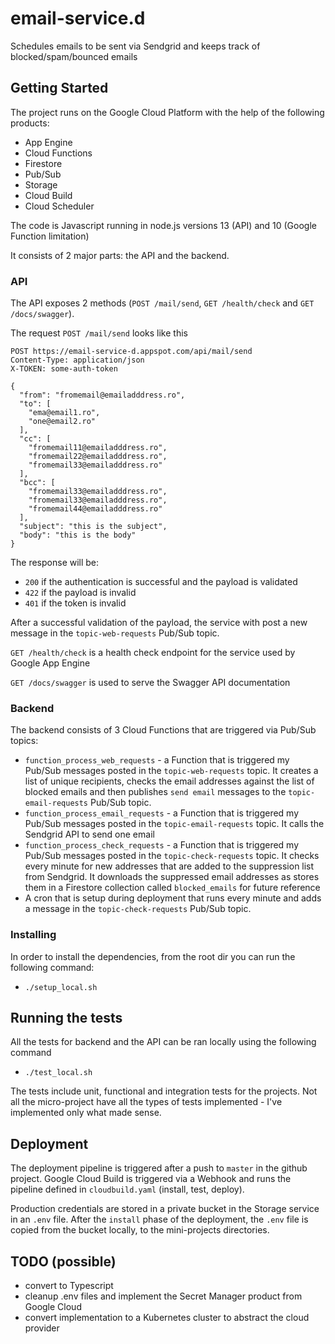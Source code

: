 # email-service.d

Schedules emails to be sent via Sendgrid and keeps track of blocked/spam/bounced emails

## Getting Started

The project runs on the Google Cloud Platform with the help of the following products:

- App Engine
- Cloud Functions
- Firestore
- Pub/Sub
- Storage
- Cloud Build
- Cloud Scheduler

The code is Javascript running in node.js versions 13 (API) and 10 (Google Function limitation)

It consists of 2 major parts: the API and the backend. 

### API
The API exposes 2 methods (`POST /mail/send`, `GET /health/check` and `GET /docs/swagger`).

The request `POST /mail/send` looks like this

````
POST https://email-service-d.appspot.com/api/mail/send
Content-Type: application/json
X-TOKEN: some-auth-token

{
  "from": "fromemail@emailadddress.ro",
  "to": [
    "ema@email1.ro",
    "one@email2.ro"
  ],
  "cc": [
    "fromemail11@emailadddress.ro",
    "fromemail22@emailadddress.ro",
    "fromemail33@emailadddress.ro"
  ],
  "bcc": [
    "fromemail33@emailadddress.ro",
    "fromemail33@emailadddress.ro",
    "fromemail44@emailadddress.ro"
  ],
  "subject": "this is the subject",
  "body": "this is the body"
}
````
The response will be:

- `200` if the authentication is successful and the payload is validated
- `422` if the payload is invalid
- `401` if the token is invalid

After a successful validation of the payload, the service with post a new message in the `topic-web-requests` Pub/Sub topic.

`GET /health/check` is a health check endpoint for the service used by Google App Engine

`GET /docs/swagger` is used to serve the Swagger API documentation

### Backend
The backend consists of 3 Cloud Functions that are triggered via Pub/Sub topics:

- `function_process_web_requests` - a Function that is triggered my Pub/Sub messages posted in the `topic-web-requests` topic. It creates a list of unique recipients, checks the email addresses against the list of blocked emails and then publishes `send email` messages to the `topic-email-requests` Pub/Sub topic.
- `function_process_email_requests` - a Function that is triggered my Pub/Sub messages posted in the `topic-email-requests` topic. It calls the Sendgrid API to send one email 
- `function_process_check_requests` - a Function that is triggered my Pub/Sub messages posted in the `topic-check-requests` topic. It checks every minute for new addresses that are added to the suppression list from Sendgrid. It downloads the suppressed email addresses as stores them in a Firestore collection called `blocked_emails` for future reference 
- A cron that is setup during deployment that runs every minute and adds a message in the `topic-check-requests` Pub/Sub topic.

### Installing

In order to install the dependencies, from the root dir you can run the following command:

- `./setup_local.sh`

## Running the tests

All the tests for backend and the API can be ran locally using the following command

- `./test_local.sh`

The tests include unit, functional and integration tests for the projects. Not all the micro-project have all the types of tests implemented - I've implemented only what made sense.

## Deployment

The deployment pipeline is triggered after a push to `master` in the github project. Google Cloud Build is triggered via a Webhook and runs the pipeline defined in `cloudbuild.yaml` (install, test, deploy).

Production credentials are stored in a private bucket in the Storage service in an `.env` file. After the `install` phase of the deployment, the `.env` file is copied from the bucket locally, to the mini-projects directories.  

## TODO (possible)  

- convert to Typescript
- cleanup .env files and implement the Secret Manager product from Google Cloud
- convert implementation to a Kubernetes cluster to abstract the cloud provider
